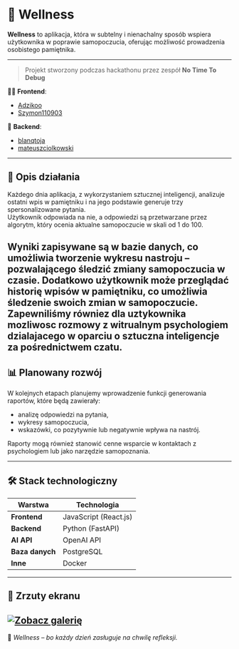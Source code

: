 # 🌿 Wellness

**Wellness** to aplikacja, która w subtelny i nienachalny sposób wspiera użytkownika w poprawie samopoczucia, oferując możliwość prowadzenia osobistego pamiętnika.

---

> Projekt stworzony podczas hackathonu przez zespół **No Time To Debug**

👨‍💻 **Frontend**:  
- [Adzikoo](https://github.com/Adzikoo)  
- [Szymon110903](https://github.com/Szymon110903)

🧠 **Backend**:  
- [blanqtoja](https://github.com/blanqtoja)  
- [mateuszciolkowski](https://github.com/mateuszciolkowski)

---

## 🧠 Opis działania

Każdego dnia aplikacja, z wykorzystaniem sztucznej inteligencji, analizuje ostatni wpis w pamiętniku i na jego podstawie generuje trzy spersonalizowane pytania.  
Użytkownik odpowiada na nie, a odpowiedzi są przetwarzane przez algorytm, który ocenia aktualne samopoczucie w skali od 1 do 100.

Wyniki zapisywane są w bazie danych, co umożliwia tworzenie wykresu nastroju – pozwalającego śledzić zmiany samopoczucia w czasie.
Dodatkowo użytkownik może przeglądać historię wpisów w pamiętniku, co umożliwia śledzenie swoich zmian w samopoczucie. Zapewniliśmy równiez dla uztykownika mozliwosc rozmowy z witrualnym psychologiem dzialajacego w oparciu o sztuczna inteligencje za pośrednictwem czatu.
---

## 📊 Planowany rozwój

W kolejnych etapach planujemy wprowadzenie funkcji generowania raportów, które będą zawierały:

- analizę odpowiedzi na pytania,
- wykresy samopoczucia,
- wskazówki, co pozytywnie lub negatywnie wpływa na nastrój.

Raporty mogą również stanowić cenne wsparcie w kontaktach z psychologiem lub jako narzędzie samopoznania.

---

## 🛠️ Stack technologiczny

| Warstwa    | Technologia        |
|------------|--------------------|
| **Frontend** | JavaScript (React.js) |
| **Backend**  | Python (FastAPI)      |
| **AI API**   | OpenAI API            |
| **Baza danych** | PostgreSQL         |
| **Inne**     | Docker                |

---


## 📸 Zrzuty ekranu

[![Zobacz galerię](gallery/powitalna.png)](images/gallery.md)
---

🧘 *Wellness – bo każdy dzień zasługuje na chwilę refleksji.*